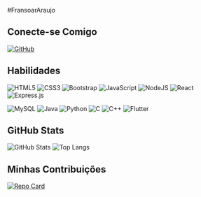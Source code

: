 #FransoarAraujo

## Conecte-se Comigo
[![GitHub](https://img.shields.io/badge/GitHub-000?style=for-the-badge&logo=GitHub&logoColor=0E76A8)](https://github.com/FransoarAraujo)
## Habilidades
![HTML5](https://img.shields.io/badge/HTML5-000?style=for-the-badge&logo=html5)
![CSS3](https://img.shields.io/badge/CSS3-000?style=for-the-badge&logo=css3&logoColor=264CE4)
![Bootstrap](https://img.shields.io/badge/bootstrap-000.svg?style=for-the-badge&logo=bootstrap&logoColor=white)
![JavaScript](https://img.shields.io/badge/JavaScript-000?style=for-the-badge&logo=javascript)
![NodeJS](https://img.shields.io/badge/node.js-000?style=for-the-badge&logo=node.js&logoColor=white)
![React](https://img.shields.io/badge/React-000?style=for-the-badge&logo=react)
![Express.js](https://img.shields.io/badge/express.js-000.svg?style=for-the-badge&logo=express&logoColor=%2361DAFB)



![MySQL](https://img.shields.io/badge/mysql-000.svg?style=for-the-badge&logo=mysql&logoColor=white)
![Java](https://img.shields.io/badge/Java-000?style=for-the-badge&logo=java)
![Python](https://img.shields.io/badge/Python-000?style=for-the-badge&logo=python)
![C](https://img.shields.io/badge/C-000?style=for-the-badge&logo=c)
![C++](https://img.shields.io/badge/C%2B%2B-000?style=for-the-badge&logo=c%2B%2B&logoColor=00599C)
![Flutter](https://img.shields.io/badge/Flutter-000.svg?style=for-the-badge&logo=Flutter&logoColor=white)


## GitHub Stats
![GitHub Stats](https://github-readme-stats.vercel.app/api?username=FransoarAraujo&theme=transparent&bg_color=000&border_color=30A3DC&show_icons=true&icon_color=30A3DC&title_color=E94D5F&text_color=FFF)
![Top Langs](https://github-readme-stats-git-masterrstaa-rickstaa.vercel.app/api/top-langs/?username=FransoarAraujo&bg_color=000&border_color=30A3DC&title_color=E94D5F&text_color=FFF)
## Minhas Contribuições
[![Repo Card](https://github-readme-stats.vercel.app/api/pin/?username=FransoarAraujo&repo=SEUREPOSITORIO&bg_color=000&border_color=30A3DC&show_icons=true&icon_color=30A3DC&title_color=E94D5F&text_color=FFF)](https://github.com/FransoarAraujo/SEUREPOSITORIO)